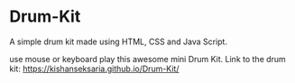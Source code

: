 # Drum-Kit
A simple drum kit made using HTML, CSS and Java Script.

use mouse or keyboard play this awesome mini Drum Kit.
Link to the drum kit: https://kishanseksaria.github.io/Drum-Kit/
